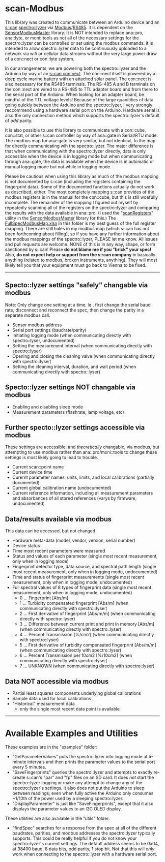 # scan-Modbus
This library was created to communicate between an Arduino device and an [s::can](https://www.s-can.at/en/) [spectro::lyzer](https://www.s-can.at/en/products/spectrometer-probes) via [Modbus](https://en.wikipedia.org/wiki/Modbus)/[RS485](https://en.wikipedia.org/wiki/RS-485).  It is dependent on the [SensorModbusMaster](https://github.com/EnviroDIY/SensorModbusMaster) library.  It is NOT intended to replace ana::pro, ana::lyte, or moni::tools as not all of the necessary settings for the spectro::lyzer can be controlled or set using the modbus commands.  It is intended to allow spectro::lyzer data to be continuously uploaded to a network via wifi or cellular data streams without the very large power draw of a con::nect or con::lyte system.

In our arrangements, we are powering both the spectro::lyzer and the Arduino by way of an [s::can con:nect](http://www.s-can.at/en/products/terminals-software#).  The con::nect itself is powered by a deep cycle marine battery with an attached solar panel.  The con::nect is also necessary for the RS485 terminals.  The RS-485 A and B terminals on the con::nect are wired to a RS-485 to TTL adapter board and from there to the serial port of the Arduino.  When looking for an adapter board, be mindful of the TTL voltage levels!  Because of the large quanitities of data going quickly between the Arduino and the spectro::lyzer, I very strongly reccommend using a hardware serial port on the Arduino.  Hardware serial is also the only connection method which supports the spectro::lyzer's default of _odd_ parity.

It is also possible to use this library to communicate with a con::cube, con::stat, or other s::can controller by way of ana::gate in Serial/RTU mode.  The modbus map for ana::gate is very similar, but not identical, to the map for directly communicating wih the spectro::lyzer.  The major difference is that when communicating with the spectro::lyzer directly, data is only accessible when the device is in logging mode but when communicating through ana::gate, the data is available when the device is in automatic or manual logging mode but not while in logging mode.

Please be cautious when using this library as much of the modbus mapping is not documented by s::can (including the registers containing the fingerprint data).  Some of the documented functions actually do not work as described, either.  The most completely mapping s::can provides of the modbus registers is in the manual for the con::cube, but this is still woefully incomplete.  The remainder of the mapping I figured out myself by repeatedly scanning all of the registers on the spectro::lyzer and comparing the results with the data available in ana::pro.  (I used the "[scanRegisters](https://github.com/EnviroDIY/SensorModbusMaster/blob/master/utils/scanRegisters/scanRegisters.ino)" utility in the [SensorModbusMaster](https://github.com/EnviroDIY/SensorModbusMaster) library for this.)  The [FullSpecModbusMap.xlsx](https://github.com/StroudCenter/S-CAN-Modbus/blob/master/FullSpecModbusMap.xlsx) in this folder is my best guess of the full register mapping.  There are still holes in my modbus map (which s::can has not been forthcoming about filling), so if you have any further information about the modbus mappings of the spectro::lyzer, PLEASE let me know.  All issues and pull requests are welcome.  NONE of this is in any way, shape, or form sanctioned by s::can!  Please **do not blame me if you "brick" your spec!**  Also, **do not expect help or support from the s::can company** in basically anything (related to modbus, broken instruments, anything).  They will most likely tell you that your equipment must go back to Vienna to be fixed.
_______

## Specto::lyzer settings "safely" changable via modbus
Note:  Only change one setting at a time.  Ie., first change the serial baud rate, disconnect and reconnect the spec, then change the parity in a separate modbus call.
- Sensor modbus address
- Serial port settings (baudrate/parity)
- Initiating logging mode (when communicating directly with spectro::lyser, undocumented)
- Setting the measurement interval (when communicating directly with spectro::lyser)
- Opening and closing the cleaning valve (when communicating directly with spectro::lyser)
- Setting the cleaning interval, duration, and wait period (when communicating directly with spectro::lyser)


## Specto::lyzer settings NOT changable via modbus
- Enabling and disabling sleep mode
- Measurement parameters (flashrate, lamp voltage, etc)

## Further specto::lyzer settings accessible via modbus
These settings are accessible, and _theoretically_ changable, via modbus, but attempting to use modbus rather than ana::pro/moni::tools to change these settings is most likely going to lead to trouble.
- Current scan::point name
- Current device time
- Curernt parameter names, units, limits, and local calibrations (partially documented)
- Current global calibration name (undocumented)
- Current reference information, including all measurement parameters and absorbances of all stored references (varys by firmware, undocumented)

## Data/results available via modbus
This data can be accessed, but not changed
- Hardware meta-data (model, vendor, version, serial number)
- Device status
- Time most recent parameters were measured
- Status and values of each parameter (single most recent measurement, only when in logging mode)
- Fingerprint detector type, data source, and spectral path length (single most recent measurement, only when in logging mode, undocumented)
- Time and status of fingerprint measurements (single most recent measurement, only when in logging mode, undocumented)
- Full spectral values of 8 types of fingerprint data  (single most recent measurement, only when in logging mode, undocumented)
    - 0 … Fingerprint [Abs/m]
    - 1 … Turbidity compensated fingerprint [Abs/m] (when communicating directly with spectro::lyser)
    - 2 … First derivative of fingerprint [Abs/m/m] (when communicating directly with spectro::lyser)
    - 3 … Difference between current print and print in memory [Abs/m] (when communicating directly with spectro::lyser)
    - 4 … Percent Transmission [%/cm2] (when communicating directly with spectro::lyser)
    - 5 … First derivative of turbidity compensated fingerprint  [Abs/m/m] (when communicating directly with spectro::lyser)
    - 6 … Percent Transmission per 10cm2  [%/10cm2] (when communicating directly with spectro::lyser)
    - 7 … UNKNOWN (when communicating directly with spectro::lyser)

## Data NOT accessible via modbus
- Partial least squares components underlying global calibrations
- Sample data used for local calibrations
- "Historical" measurement data
    - only the single most recent data point is available

_______
# Available Examples and Utilities

These examples are in the "examples" folder:
- "GetParameterValues" puts the spectro::lyzer into logging mode at 5-minute intervals and then prints the parameter values to the serial port every 5 minutes.
- "SaveFingerprints" queries the spectro::lyzer and attempts to exactly re-create s::can's "par" and "fp" files on an SD card.  It does _not_ start the spectro::lyzer logging or make any attempt to change any of the spectro::lyzer's settings.  It also does not put the Arduino to sleep between readings; even when fully active the Arduino only consumes ~1/10th of the power used by a sleeping spectro::lyzer.
- "DisplayParamenter" is just like "SaveFingerprints", except that it also displays the parameter values to an I2C OLED display.

These utilities are also available in the "utils" folder:
- "findSpec" searches for a response from the spec at all of the different baudrates, parities, and modbus addresses the spectro::lyzer typically supports.  This could be really helpful if you do not know your spectro::lyzer's current settings.  The default address seems to be 0x04, at 38400 baud, 8 data bits, odd parity, 1 stop bit.  Not that this will _only_ work when connecting to the spectro::lyzer with a hardware serial port.

